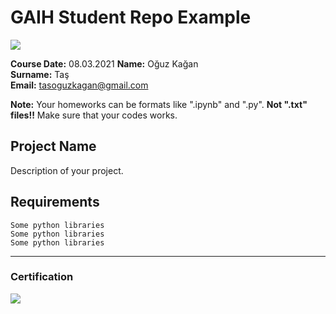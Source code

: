 # GAIH Student Repo Example
![](img/newlogo.png)

**Course Date:** 08.03.2021
**Name:** Oğuz Kağan  
**Surname:** Taş  
**Email:** tasoguzkagan@gmail.com  

**Note:** Your homeworks can be formats like ".ipynb" and ".py". **Not ".txt" files!!** Make sure that your codes works.  

## Project Name
Description of your project.

## Requirements
```
Some python libraries
Some python libraries
Some python libraries
```
---

### Certification
![](img/TopLearnerCertificate.png)

